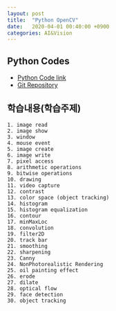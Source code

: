 ```yaml
---
layout: post
title:  "Python OpenCV"
date:   2020-04-01 00:40:00 +0900
categories: AI&Vision
---
```


## Python Codes

- [Python Code link](https://github.com/sungalex/computer-vision/tree/master/opencv)
- [Git Repository](https://github.com/sungalex/computer-vision.git)

## 학습내용(학습주제)

    1. image read
    2. image show
    3. window
    4. mouse event
    5. image create
    6. image write
    7. pixel access
    8. arithmetic operations
    9. bitwise operations
    10. drawing
    11. video capture
    12. contrast
    13. color space (object tracking)
    14. histogram
    15. histogram equalization
    16. contour
    17. minMaxLoc
    18. convolution
    19. filter2D
    20. track bar
    21. smoothing
    22. sharpening
    23. Canny
    24. NonPhotorealistic Rendering
    25. oil painting effect
    26. erode
    27. dilate
    28. optical flow
    29. face detection
    30. object tracking
